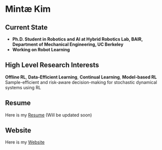 # Mintæ Kim

## Current State
- **Ph.D. Student in Robotics and AI at Hybrid Robotics Lab, BAIR, Department of Mechanical Engineering, UC Berkeley**
- **Working on Robot Learning**

## High Level Research Interests
**Offline RL**, **Data-Efficient Learning**, **Continual Learning**, **Model-based RL**  
Sample-efficient and risk-aware decision-making for stochastic dynamical systems using RL

## Resume
Here is my [Resume](./Resume_Mintæ_Kim.pdf) (Will be updated soon)

## Website
Here is my [Website](https://sites.google.com/view/mintae-kim)
